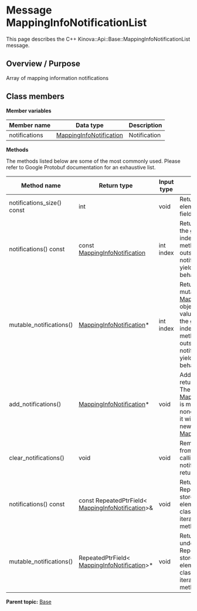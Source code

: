 # Message MappingInfoNotificationList

This page describes the C++ Kinova::Api::Base::MappingInfoNotificationList message.

## Overview / Purpose

Array of mapping information notifications

## Class members

 **Member variables** 

|Member name|Data type|Description|
|-----------|---------|-----------|
|notifications| [MappingInfoNotification](msg_Base_MappingInfoNotification.md#)|Notification|

 **Methods** 

The methods listed below are some of the most commonly used. Please refer to Google Protobuf documentation for an exhaustive list.

|Method name|Return type|Input type|Description|
|-----------|-----------|----------|-----------|
|notifications\_size\(\) const|int|void|Returns the number of elements currently in the field.|
|notifications\(\) const|const [MappingInfoNotification](msg_Base_MappingInfoNotification.md#)|int index|Returns the element at the given zero-based index. Calling this method with index outside of \[0, notifications\_size\(\)\) yields undefined behavior.|
|mutable\_notifications\(\)| [MappingInfoNotification](msg_Base_MappingInfoNotification.md#)\*|int index|Returns a pointer to the mutable [MappingInfoNotification](msg_Base_MappingInfoNotification.md#) object that stores the value of the element at the given zero-based index. Calling this method with index outside of \[0, notifications\_size\(\)\) yields undefined behavior.|
|add\_notifications\(\)| [MappingInfoNotification](msg_Base_MappingInfoNotification.md#)\*|void|Adds a new element and returns a pointer to it. The returned [MappingInfoNotification](msg_Base_MappingInfoNotification.md#) is mutable and will have none of its fields set \(i.e. it will be identical to a newly-allocated [MappingInfoNotification](msg_Base_MappingInfoNotification.md#)\).|
|clear\_notifications\(\)|void|void|Removes all elements from the field. After calling this, notifications\_size\(\) will return zero.|
|notifications\(\) const|const RepeatedPtrField< [MappingInfoNotification](msg_Base_MappingInfoNotification.md#)\>&|void|Returns the underlying RepeatedPtrField that stores the field's elements. This container class provides STL-like iterators and other methods.|
|mutable\_notifications\(\)|RepeatedPtrField< [MappingInfoNotification](msg_Base_MappingInfoNotification.md#)\>\*|void|Returns a pointer to the underlying mutable RepeatedPtrField that stores the field's elements. This container class provides STL-like iterators and other methods.|

**Parent topic:** [Base](../references/summary_Base.md)

